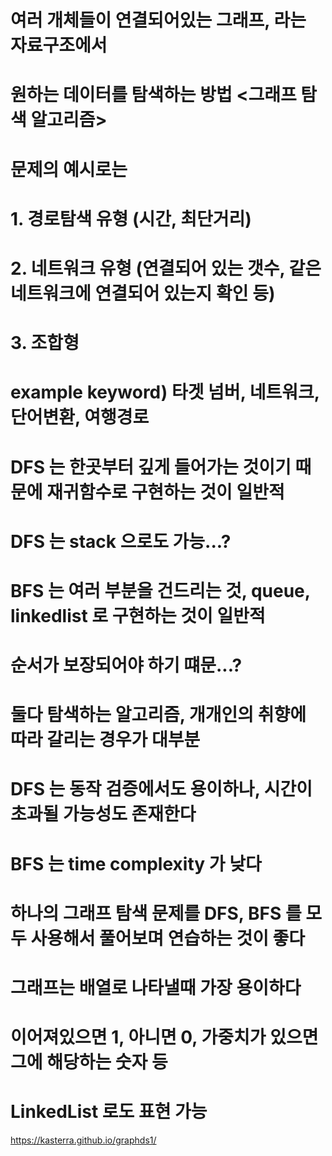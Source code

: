 # 여러 개체들이 연결되어있는 그래프, 라는 자료구조에서
# 원하는 데이터를 탐색하는 방법 <그래프 탐색 알고리즘>
# 문제의 예시로는 
# 1. 경로탐색 유형 (시간, 최단거리)
# 2. 네트워크 유형 (연결되어 있는 갯수, 같은 네트워크에 연결되어 있는지 확인 등)
# 3. 조합형
# example keyword) 타겟 넘버, 네트워크, 단어변환, 여행경로
#
# DFS 는 한곳부터 깊게 들어가는 것이기 때문에 재귀함수로 구현하는 것이 일반적
# DFS 는 stack 으로도 가능...?
# BFS 는 여러 부분을 건드리는 것, queue, linkedlist 로 구현하는 것이 일반적
# 순서가 보장되어야 하기 떄문...?
#
# 둘다 탐색하는 알고리즘, 개개인의 취향에 따라 갈리는 경우가 대부분
# DFS 는 동작 검증에서도 용이하나, 시간이 초과될 가능성도 존재한다
# BFS 는 time complexity 가 낮다
# 하나의 그래프 탐색 문제를 DFS, BFS 를 모두 사용해서 풀어보며 연습하는 것이 좋다
#
# 그래프는 배열로 나타낼때 가장 용이하다
# 이어져있으면 1, 아니면 0, 가중치가 있으면 그에 해당하는 숫자 등
# LinkedList 로도 표현 가능

https://kasterra.github.io/graphds1/